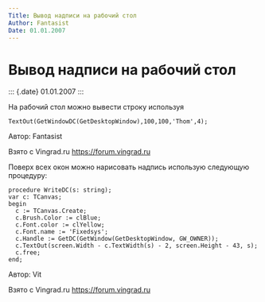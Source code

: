 ```yaml
---
Title: Вывод надписи на рабочий стол
Author: Fantasist
Date: 01.01.2007
---
```



Вывод надписи на рабочий стол
=============================

::: {.date}
01.01.2007
:::

На рабочий стол можно вывести строку используя

    TextOut(GetWindowDC(GetDesktopWindow),100,100,'Thom',4);

Автор: Fantasist

Взято с Vingrad.ru <https://forum.vingrad.ru>

Поверх всех окон можно нарисовать надпись использую следующую процедуру:

    procedure WriteDC(s: string);
    var c: TCanvas;
    begin
      c := TCanvas.Create;
      c.Brush.Color := clBlue;
      c.Font.color := clYellow;
      c.Font.name := 'Fixedsys';
      c.Handle := GetDC(GetWindow(GetDesktopWindow, GW_OWNER));
      c.TextOut(screen.Width - c.TextWidth(s) - 2, screen.Height - 43, s);
      c.free;
    end;

Автор: Vit

Взято с Vingrad.ru <https://forum.vingrad.ru>
